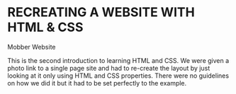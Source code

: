 RECREATING A WEBSITE 
WITH HTML & CSS
=============

Mobber Website

This is the second introduction to learning HTML and CSS. We were given a photo link to a single page site and had to re-create the layout by just looking at it only using HTML and CSS properties. There were no guidelines on how we did it but it had to be set perfectly to the example.
